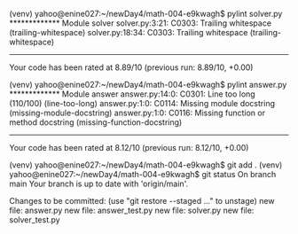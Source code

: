 (venv) yahoo@enine027:~/newDay4/math-004-e9kwagh$ pylint solver.py
************* Module solver
solver.py:3:21: C0303: Trailing whitespace (trailing-whitespace)
solver.py:18:34: C0303: Trailing whitespace (trailing-whitespace)

------------------------------------------------------------------
Your code has been rated at 8.89/10 (previous run: 8.89/10, +0.00)

(venv) yahoo@enine027:~/newDay4/math-004-e9kwagh$ pylint answer.py
************* Module answer
answer.py:14:0: C0301: Line too long (110/100) (line-too-long)
answer.py:1:0: C0114: Missing module docstring (missing-module-docstring)
answer.py:1:0: C0116: Missing function or method docstring (missing-function-docstring)

------------------------------------------------------------------
Your code has been rated at 8.12/10 (previous run: 8.12/10, +0.00)

(venv) yahoo@enine027:~/newDay4/math-004-e9kwagh$ git add .
(venv) yahoo@enine027:~/newDay4/math-004-e9kwagh$ git status
On branch main
Your branch is up to date with 'origin/main'.

Changes to be committed:
  (use "git restore --staged <file>..." to unstage)
	new file:   answer.py
	new file:   answer_test.py
	new file:   solver.py
	new file:   solver_test.py
